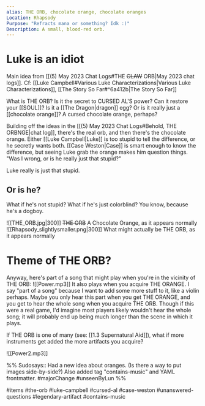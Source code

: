 ```yaml
---
alias: THE ORB, chocolate orange, chocolate oranges
Location: Rhapsody
Purpose: "Refracts mana or something? Idk :)"
Description: A small, blood-red orb.
---
```

# Luke is an idiot
Main idea from [[(5) May 2023 Chat Logs#THE ~~CLAW~~ ORB|May 2023 chat logs]].
Cf: [[Luke Campbell#Various Luke Characterizations|Various Luke Characterizations]], [[The Story So Far#^6a412b|The Story So Far]]

What is THE ORB? Is it the secret to CURSED AL'S power? Can it restore your [[SOUL]]? Is it a [[The Dragon|dragon]] egg? Or is it really just a [[chocolate orange]]? A cursed chocolate orange, perhaps?

Building off the ideas in the [[(5) May 2023 Chat Logs#Behold, THE ORBNGE|chat log]], there's the real orb, and then there's the chocolate orange. Either [[Luke Campbell|Luke]] is too stupid to tell the difference, or he secretly wants both. [[Case Weston|Case]] is smart enough to know the difference, but seeing Luke grab the orange makes him question things. "Was I wrong, or is he really just that stupid?"

Luke really is just that stupid.

## Or is he?
What if he's not stupid? What if he's just colorblind? You know, because he's a dogboy.

![[THE_ORB.jpg|300]] 
~~THE ORB~~ A Chocolate Orange, as it appears normally ![[Rhapsody_slightlysmaller.png|300]]
What might actually be THE ORB, as it appears normally

# Theme of THE ORB?
Anyway, here's part of a song that might play when you're in the vicinity of THE ORB:
![[Power.mp3]]
It also plays when you acquire THE ORANGE. I say "part of a song" because I want to add some more stuff to it, like a violin perhaps. Maybe you only hear this part when you get THE ORANGE, and you get to hear the whole song when you acquire THE ORB. Though if this were a real game, I'd imagine most players likely wouldn't hear the whole song; it will probably end up being much longer than the scene in which it plays.

If THE ORB is one of many (see: [[1.3 Supernatural Aid]]), what if more instruments get added the more artifacts you acquire?

![[Power2.mp3]]

%%
Sudosays:: Had a new idea about oranges. (Is there a way to put images side-by-side?) Also added tag "contains-music" and YAML frontmatter.
#majorChange  #unseenByLun 
%%

#items #the-orb #luke-campbell #cursed-al #case-weston #unanswered-questions #legendary-artifact #contains-music 